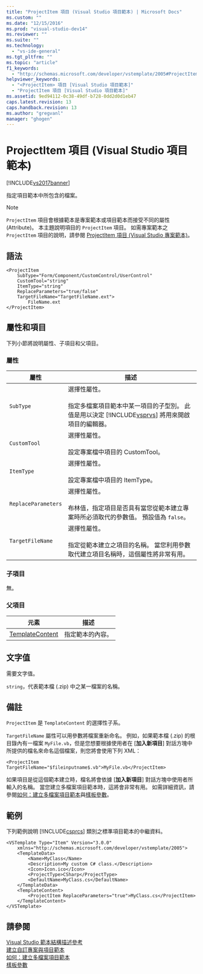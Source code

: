 ```yaml
---
title: "ProjectItem 項目 (Visual Studio 項目範本) | Microsoft Docs"
ms.custom: ""
ms.date: "12/15/2016"
ms.prod: "visual-studio-dev14"
ms.reviewer: ""
ms.suite: ""
ms.technology: 
  - "vs-ide-general"
ms.tgt_pltfrm: ""
ms.topic: "article"
f1_keywords: 
  - "http://schemas.microsoft.com/developer/vstemplate/2005#ProjectItem"
helpviewer_keywords: 
  - "<ProjectItem> 項目 [Visual Studio 項目範本]"
  - "ProjectItem 項目 [Visual Studio 項目範本]"
ms.assetid: 9ed94112-0c38-49df-b728-0dd2d0d1eb47
caps.latest.revision: 13
caps.handback.revision: 13
ms.author: "gregvanl"
manager: "ghogen"
---
```

# ProjectItem 項目 (Visual Studio 項目範本)
[!INCLUDE[vs2017banner](../code-quality/includes/vs2017banner.md)]

指定項目範本中所包含的檔案。  
  
> [!NOTE]
>  `ProjectItem` 項目會根據範本是專案範本或項目範本而接受不同的屬性 \(Attribute\)。  本主題說明項目的 `ProjectItem` 項目。  如需專案範本之 `ProjectItem` 項目的說明，請參閱 [ProjectItem 項目 \(Visual Studio 專案範本\)](../extensibility/projectitem-element-visual-studio-project-templates.md)。  
  
## 語法  
  
```  
<ProjectItem  
    SubType="Form/Component/CustomControl/UserControl"  
    CustomTool="string"  
    ItemType="string"  
    ReplaceParameters="true/false"  
    TargetFileName="TargetFileName.ext">  
        FileName.ext  
</ProjectItem>  
```  
  
## 屬性和項目  
 下列小節將說明屬性、子項目和父項目。  
  
### 屬性  
  
|屬性|描述|  
|--------|--------|  
|`SubType`|選擇性屬性。<br /><br /> 指定多檔案項目範本中某一項目的子型別。  此值是用以決定 [!INCLUDE[vsprvs](../code-quality/includes/vsprvs_md.md)] 將用來開啟項目的編輯器。|  
|`CustomTool`|選擇性屬性。<br /><br /> 設定專案檔中項目的 CustomTool。|  
|`ItemType`|選擇性屬性。<br /><br /> 設定專案檔中項目的 ItemType。|  
|`ReplaceParameters`|選擇性屬性。<br /><br /> 布林值，指定項目是否具有當您從範本建立專案時所必須取代的參數值。  預設值為 `false`。|  
|`TargetFileName`|選擇性屬性。<br /><br /> 指定從範本建立之項目的名稱。  當您利用參數取代建立項目名稱時，這個屬性將非常有用。|  
  
### 子項目  
 無。  
  
### 父項目  
  
|元素|描述|  
|--------|--------|  
|[TemplateContent](../extensibility/templatecontent-element-visual-studio-templates.md)|指定範本的內容。|  
  
## 文字值  
 需要文字值。  
  
 `string`，代表範本檔 \(.zip\) 中之某一檔案的名稱。  
  
## 備註  
 `ProjectItem` 是 `TemplateContent` 的選擇性子系。  
  
 `TargetFileName` 屬性可以用參數將檔案重新命名。  例如，如果範本檔 \(.zip\) 的根目錄內有一檔案 `MyFile.vb`，但是您想要根據使用者在 \[**加入新項目**\] 對話方塊中所提供的檔名來命名這個檔案，則您將會使用下列 XML：  
  
```  
<ProjectItem TargetFileName="$fileinputname$.vb">MyFile.vb</ProjectItem>  
```  
  
 如果項目是從這個範本建立時，檔名將會依據 \[**加入新項目**\] 對話方塊中使用者所輸入的名稱。  當您建立多檔案項目範本時，這將會非常有用。  如需詳細資訊，請參閱[如何：建立多檔案項目範本](../ide/how-to-create-multi-file-item-templates.md)與[樣板參數](../ide/template-parameters.md)。  
  
## 範例  
 下列範例說明 [!INCLUDE[csprcs](../data-tools/includes/csprcs_md.md)] 類別之標準項目範本的中繼資料。  
  
```  
<VSTemplate Type="Item" Version="3.0.0"  
    xmlns="http://schemas.microsoft.com/developer/vstemplate/2005">  
    <TemplateData>  
        <Name>MyClass</Name>  
        <Description>My custom C# class.</Description>  
        <Icon>Icon.ico</Icon>  
        <ProjectType>CSharp</ProjectType>  
        <DefaultName>MyClass.cs</DefaultName>  
    </TemplateData>  
    <TemplateContent>  
        <ProjectItem ReplaceParameters="true">MyClass.cs</ProjectItem>  
    </TemplateContent>  
</VSTemplate>  
```  
  
## 請參閱  
 [Visual Studio 範本結構描述參考](../extensibility/visual-studio-template-schema-reference.md)   
 [建立自訂專案與項目範本](../ide/creating-project-and-item-templates.md)   
 [如何：建立多檔案項目範本](../ide/how-to-create-multi-file-item-templates.md)   
 [樣板參數](../ide/template-parameters.md)